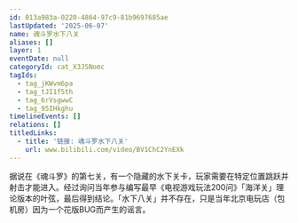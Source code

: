 ```yaml
---
id: 013a983a-0220-4864-97c9-81b9697685ae
lastUpdated: '2025-06-07'
name: 魂斗罗水下八关
aliases: []
layer: 1
eventDate: null
categoryId: cat_X3JSNomc
tagIds:
  - tag_jKWvm6pa
  - tag_tJI1f5th
  - tag_6rVsgwwC
  - tag_95IHkghu
timelineEvents: []
relations: []
titledLinks:
  - title: '链接: 魂斗罗水下八关'
    url: www.bilibili.com/video/BV1ChC2YnEXk
---
```

据说在《魂斗罗》的第七关，有一个隐藏的水下关卡，玩家需要在特定位置跳跃并射击才能进入。经过询问当年参与编写最早《电视游戏玩法200问》「海洋关」理论版本的叶弦，最后得到结论。「水下八关」并不存在，只是当年北京电玩店（包机房）因为一个花版BUG而产生的谣言。

